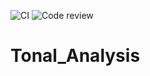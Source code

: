 ![CI](https://github.com/maryblack/Tonal_Analysis/workflows/CI/badge.svg) ![Code review](https://github.com/maryblack/Tonal_Analysis/workflows/Code%20review/badge.svg)

# Tonal_Analysis
